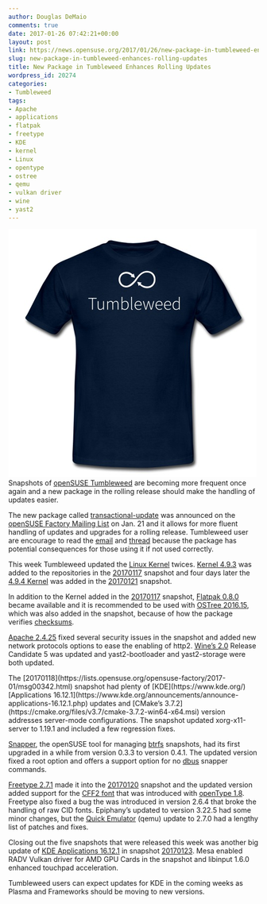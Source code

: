 ```yaml
---
author: Douglas DeMaio
comments: true
date: 2017-01-26 07:42:21+00:00
layout: post
link: https://news.opensuse.org/2017/01/26/new-package-in-tumbleweed-enhances-rolling-updates/
slug: new-package-in-tumbleweed-enhances-rolling-updates
title: New Package in Tumbleweed Enhances Rolling Updates
wordpress_id: 20274
categories:
- Tumbleweed
tags:
- Apache
- applications
- flatpak
- freetype
- KDE
- kernel
- Linux
- opentype
- ostree
- qemu
- vulkan driver
- wine
- yast2
---
```


![](/wp-content/uploads/2017/01/tumbleweed-t-shirt-men-s-t-shirt.jpg)Snapshots of [openSUSE Tumbleweed](https://en.opensuse.org/Portal:Tumbleweed) are becoming more frequent once again and a new package in the rolling release should make the handling of updates easier.

The new package called [transactional-update](https://lists.opensuse.org/opensuse-factory/2017-01/msg00367.html) was announced on the [openSUSE Factory Mailing List](https://lists.opensuse.org/opensuse-factory/) on Jan. 21 and it allows for more fluent handling of updates and upgrades for a rolling release. Tumbleweed user are encourage to read the [email](https://lists.opensuse.org/opensuse-factory/2017-01/msg00367.html) and [thread](https://lists.opensuse.org/opensuse-factory/2017-01/threads2.html) because the package has potential consequences for those using it if not used correctly.

This week Tumbleweed updated the [Linux Kernel](https://www.kernel.org/) twices. [Kernel 4.9.3](//news.softpedia.com/news/linux-kernel-4-9-3-rolls-out-with-over-200-changes-lots-of-xfs-improvements-511789.shtml) was added to the repositories in the [20170117](https://lists.opensuse.org/opensuse-factory/2017-01/msg00315.html) snapshot and four days later the [4.9.4 Kernel](//news.softpedia.com/news/linux-kernel-4-9-4-released-with-various-arm-arm64-and-networking-improvements-511855.shtml) was added in the [20170121](https://lists.opensuse.org/opensuse-factory/2017-01/msg00410.html) snapshot.

In addition to the Kernel added in the [20170117](https://lists.opensuse.org/opensuse-factory/2017-01/msg00315.html) snapshot, [Flatpak 0.8.0](https://blogs.gnome.org/alexl/2016/12/22/a-stable-base-for-flatpak-0-8/) became available and it is recommended to be used with [OSTree 2016.15](https://mail.gnome.org/archives/ostree-list/2016-April/msg00014.html), which was also added in the snapshot, because of how the package verifies [checksums](https://en.wikipedia.org/wiki/Checksum).

[Apache 2.4.25](https://httpd.apache.org/download.cgi) fixed several security issues in the snapshot and added new network protocols options to ease the enabling of http2. [Wine’s 2.0](https://www.winehq.org/news/2017012401) Release Candidate 5 was updated and yast2-bootloader and yast2-storage were both updated.

<!-- more -->The [20170118](https://lists.opensuse.org/opensuse-factory/2017-01/msg00342.html) snapshot had plenty of [KDE](https://www.kde.org/) [Applications 16.12.1](https://www.kde.org/announcements/announce-applications-16.12.1.php) updates and [CMake’s 3.7.2](https://cmake.org/files/v3.7/cmake-3.7.2-win64-x64.msi) version addresses server-mode configurations. The snapshot updated xorg-x11-server to 1.19.1 and included a few regression fixes.

[Snapper](https://en.opensuse.org/openSUSE:Snapper_Tutorial), the openSUSE tool for managing [btrfs](https://btrfs.wiki.kernel.org/) snapshots, had its first upgraded in a while from version 0.3.3 to version 0.4.1. The updated version fixed a root option and offers a support option for no [dbus](https://dbus.freedesktop.org/) snapper commands.

[Freetype 2.7.1](https://www.freetype.org/) made it into the [20170120](https://lists.opensuse.org/opensuse-factory/2017-01/msg00365.html) snapshot and the updated version added support for the [CFF2 font](https://www.microsoft.com/typography/otspec/cff2.htm) that was introduced with [openType 1.8](https://www.fonts.com/content/learning/fyti/using-type-tools/opentype-fractions). Freetype also fixed a bug the was introduced in version 2.6.4 that broke the handling of raw CID fonts. Epiphany’s updated to version 3.22.5 had some minor changes, but the [Quick Emulator](//www.qemu.org/) (qemu) update to 2.7.0 had a lengthy list of patches and fixes.

Closing out the five snapshots that were released this week was another big update of [KDE Applications 16.12.1](https://www.kde.org/announcements/announce-applications-16.12.1.php) in snapshot [20170123](https://lists.opensuse.org/opensuse-factory/2017-01/msg00427.html). Mesa enabled RADV Vulkan driver for AMD GPU Cards in the snapshot and libinput 1.6.0 enhanced touchpad acceleration.

Tumbleweed users can expect updates for KDE in the coming weeks as Plasma and Frameworks should be moving to new versions.
